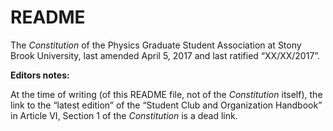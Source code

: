 # README

The *Constitution* of the Physics Graduate Student Association at Stony Brook University, last amended April 5, 2017 and last ratified &ldquo;XX/XX/2017&rdquo;.

**Editors notes:**

At the time of writing (of this README file, not of the *Constitution* itself), the link to the &ldquo;latest edition&rdquo; of the &ldquo;Student Club and Organization Handbook&rdquo; in Article VI, Section 1 of the *Constitution* is a dead link.
